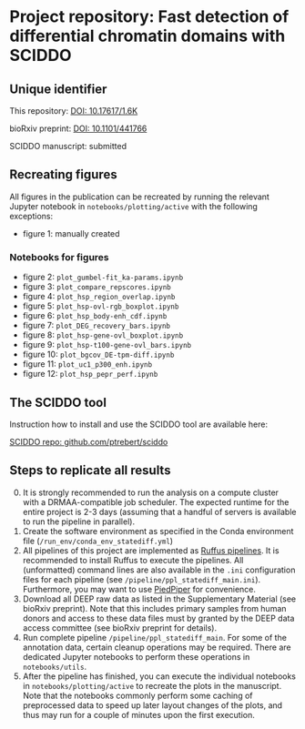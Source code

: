 # Project repository: Fast detection of differential chromatin domains with SCIDDO

## Unique identifier

This repository: [DOI: 10.17617/1.6K](https://doi.org/10.17617/1.6K)

bioRxiv preprint: [DOI: 10.1101/441766](https://doi.org/10.1101/441766)

SCIDDO manuscript: submitted

## Recreating figures

All figures in the publication can be recreated by running the relevant Jupyter notebook in `notebooks/plotting/active` with the following exceptions:

- figure 1: manually created

### Notebooks for figures

- figure 2: `plot_gumbel-fit_ka-params.ipynb`
- figure 3: `plot_compare_repscores.ipynb`
- figure 4: `plot_hsp_region_overlap.ipynb`
- figure 5: `plot_hsp-ovl-rgb_boxplot.ipynb`
- figure 6: `plot_hsp_body-enh_cdf.ipynb`
- figure 7: `plot_DEG_recovery_bars.ipynb`
- figure 8: `plot_hsp-gene-ovl_boxplot.ipynb`
- figure 9: `plot_hsp-t100-gene-ovl_bars.ipynb`
- figure 10: `plot_bgcov_DE-tpm-diff.ipynb`
- figure 11: `plot_uc1_p300_enh.ipynb`
- figure 12: `plot_hsp_pepr_perf.ipynb`

## The SCIDDO tool

Instruction how to install and use the SCIDDO tool are available here:

[SCIDDO repo: github.com/ptrebert/sciddo](https://github.com/ptrebert/sciddo)

## Steps to replicate all results

0) It is strongly recommended to run the analysis on a compute cluster with a DRMAA-compatible job scheduler. The expected runtime for the entire project is 2-3 days (assuming that a handful of servers is available to run the pipeline in parallel).
1) Create the software environment as specified in the Conda environment file (`/run_env/conda_env_statediff.yml`)
2) All pipelines of this project are implemented as [Ruffus pipelines](http://www.ruffus.org.uk/). It is recommended to install Ruffus to execute the pipelines. All (unformatted) command lines are also available in the `.ini` configuration files for each pipeline (see `/pipeline/ppl_statediff_main.ini`). Furthermore, you may want to use [PiedPiper](http://piedpiper.readthedocs.io) for convenience.
3) Download all DEEP raw data as listed in the Supplementary Material (see bioRxiv preprint). Note that this includes primary samples from human donors and access to these data files must by granted by the DEEP data access committee (see bioRxiv preprint for details).
4) Run complete pipeline `/pipeline/ppl_statediff_main`. For some of the annotation data, certain cleanup operations may be required. There are dedicated Jupyter notebooks to perform these operations in `notebooks/utils`.
5) After the pipeline has finished, you can execute the individual notebooks in `notebooks/plotting/active` to recreate the plots in the manuscript. Note that the notebooks commonly perform some caching of preprocessed data to speed up later layout changes of the plots, and thus may run for a couple of minutes upon the first execution.

